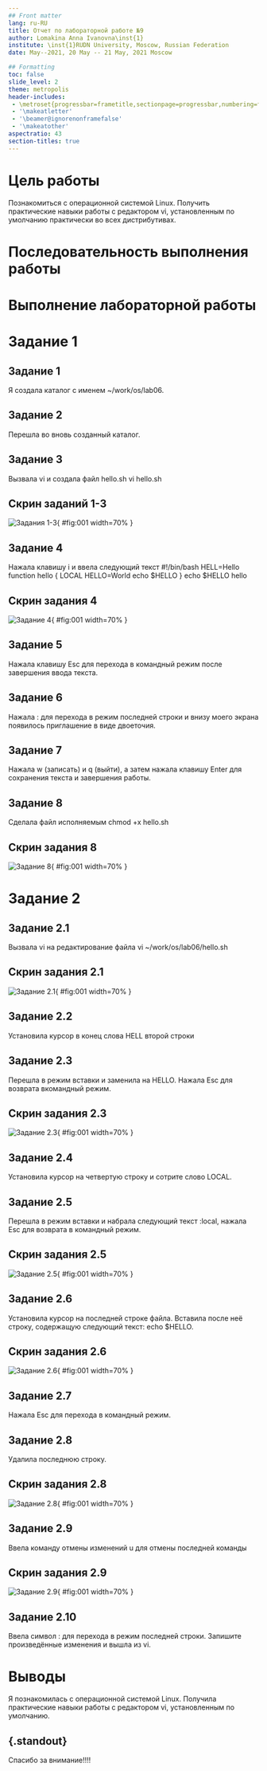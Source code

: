 ```yaml
---
## Front matter
lang: ru-RU
title: Отчет по лабораторной работе №9
author: Lomakina Anna Ivanovna\inst{1}
institute: \inst{1}RUDN University, Moscow, Russian Federation
date: May--2021, 20 May -- 21 May, 2021 Moscow

## Formatting
toc: false
slide_level: 2
theme: metropolis
header-includes: 
 - \metroset{progressbar=frametitle,sectionpage=progressbar,numbering=fraction}
 - '\makeatletter'
 - '\beamer@ignorenonframefalse'
 - '\makeatother'
aspectratio: 43
section-titles: true
---
```


# Цель работы

Познакомиться с операционной системой Linux. Получить практические навыки работы с редактором vi, установленным по умолчанию практически во всех дистрибутивах.

# Последовательность выполнения работы

# Выполнение лабораторной работы

# Задание 1

## Задание 1 

Я создала каталог с именем ~/work/os/lab06.

## Задание 2 

Перешла во вновь созданный каталог.

## Задание 3 

Вызвала vi и создала файл hello.sh 
vi hello.sh

## Cкрин заданий 1-3

![Задания 1-3 ](image/12381.png){ #fig:001 width=70% }

## Задание 4 

Нажала клавишу i и ввела следующий текст
 #!/bin/bash
 HELL=Hello
 function hello {
     LOCAL HELLO=World
     echo $HELLO
}
echo $HELLO
hello

## Cкрин задания 4

![Задание 4 ](image/42.png){ #fig:001 width=70% }
 
## Задание 5

Нажала клавишу Esc для перехода в командный режим после завершения ввода текста.

## Задание 6

Нажала : для перехода в режим последней строки и внизу моего экрана появилось приглашение в виде двоеточия.

## Задание 7

Нажала w (записать) и q (выйти), а затем нажала клавишу Enter для сохранения текста и завершения работы.

## Задание 8

Сделала файл исполняемым 
chmod +x hello.sh

## Cкрин задания 8

![Задание 8 ](image/12381.png){ #fig:001 width=70% }

# Задание 2

## Задание 2.1

Вызвала vi на редактирование файла vi ~/work/os/lab06/hello.sh

## Cкрин задания 2.1

![Задание 2.1 ](image/12381.png){ #fig:001 width=70% }

## Задание 2.2

Установила курсор в конец слова HELL второй строки

## Задание 2.3

Перешла в режим вставки и заменила на HELLO. Нажала Esc для возврата вкомандный режим.

## Cкрин задания 2.3

![Задание 2.3 ](image/(23).png){ #fig:001 width=70% }

## Задание 2.4

Установила курсор на четвертую строку и сотрите слово LOCAL.

## Задание 2.5

Перешла в режим вставки и набрала следующий текст :local, нажала Esc для возврата в командный режим.

## Cкрин задания 2.5

![Задание 2.5 ](image/(25).png){ #fig:001 width=70% }

## Задание 2.6

Установила курсор на последней строке файла. Вставила после неё строку, содержащую следующий текст:
echo $HELLO.

## Cкрин задания 2.6

![Задание 2.6 ](image/(26).png){ #fig:001 width=70% }

## Задание 2.7

Нажала Esc для перехода в командный режим.

## Задание 2.8

Удалила последнюю строку.

## Cкрин задания 2.8

![Задание 2.8 ](image/(28).png){ #fig:001 width=70% }

## Задание 2.9

Ввела команду отмены изменений u для отмены последней команды

## Cкрин задания 2.9

![Задание 2.9 ](image/(29).png){ #fig:001 width=70% }

## Задание 2.10

Ввела символ : для перехода в режим последней строки. Запишите произведённые изменения и вышла из vi.

# Выводы

Я познакомилась с операционной системой Linux. Получила практические навыки работы с редактором vi, установленным по умолчанию.

## {.standout}

Спасибо за внимание!!!!

